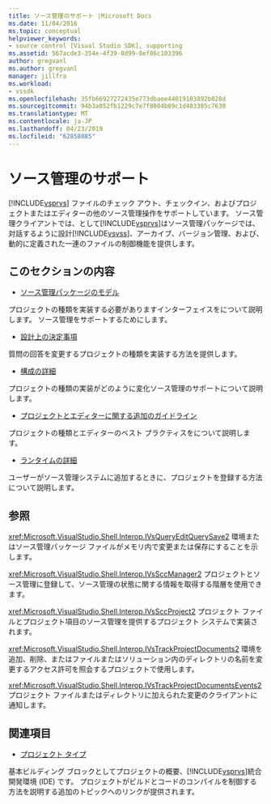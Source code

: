 ```yaml
---
title: ソース管理のサポート |Microsoft Docs
ms.date: 11/04/2016
ms.topic: conceptual
helpviewer_keywords:
- source control [Visual Studio SDK], supporting
ms.assetid: 567acde3-354e-4f39-8d99-0ef86c103396
author: gregvanl
ms.author: gregvanl
manager: jillfra
ms.workload:
- vssdk
ms.openlocfilehash: 35fb66927272435e773dbaee44019103892b028d
ms.sourcegitcommit: 94b3a052fb1229c7e7f8804b09c1d403385c7630
ms.translationtype: MT
ms.contentlocale: ja-JP
ms.lasthandoff: 04/23/2019
ms.locfileid: "62858085"
---
```

# <a name="supporting-source-control"></a>ソース管理のサポート
[!INCLUDE[vsprvs](../../code-quality/includes/vsprvs_md.md)] ファイルのチェック アウト、チェックイン、およびプロジェクトまたはエディターの他のソース管理操作をサポートしています。 ソース管理クライアントでは、として[!INCLUDE[vsprvs](../../code-quality/includes/vsprvs_md.md)]はソース管理パッケージでは、対話するように設計[!INCLUDE[vsvss](../../extensibility/includes/vsvss_md.md)]、アーカイブ、バージョン管理、および、動的に定義された一連のファイルの制御機能を提供します。

## <a name="in-this-section"></a>このセクションの内容
- [ソース管理パッケージのモデル](../../extensibility/internals/model-for-source-control-packages.md)

 プロジェクトの種類を実装する必要がありますインターフェイスをについて説明します。 ソース管理をサポートするためにします。

- [設計上の決定事項](../../extensibility/internals/source-control-design-decisions.md)

 質問の回答を変更するプロジェクトの種類を実装する方法を提供します。

- [構成の詳細](../../extensibility/internals/source-control-configuration-details.md)

 プロジェクトの種類の実装がどのように変化ソース管理のサポートについて説明します。

- [プロジェクトとエディターに関する追加のガイドライン](../../extensibility/internals/additional-source-control-guidelines-for-projects-and-editors.md)

 プロジェクトの種類とエディターのベスト プラクティスをについて説明します。

- [ランタイムの詳細](../../extensibility/internals/source-control-runtime-details.md)

 ユーザーがソース管理システムに追加するときに、プロジェクトを登録する方法について説明します。

## <a name="reference"></a>参照
 <xref:Microsoft.VisualStudio.Shell.Interop.IVsQueryEditQuerySave2> 環境またはソース管理パッケージ ファイルがメモリ内で変更または保存にすることを示します。

 <xref:Microsoft.VisualStudio.Shell.Interop.IVsSccManager2> プロジェクトとソース管理に登録して、ソース管理の状態に関する情報を取得する階層を使用できます。

 <xref:Microsoft.VisualStudio.Shell.Interop.IVsSccProject2> プロジェクト ファイルとプロジェクト項目のソース管理を提供するプロジェクト システムで実装されます。

 <xref:Microsoft.VisualStudio.Shell.Interop.IVsTrackProjectDocuments2> 環境を追加、削除、またはファイルまたはソリューション内のディレクトリの名前を変更するアクセス許可を照会するプロジェクトで使用します。

 <xref:Microsoft.VisualStudio.Shell.Interop.IVsTrackProjectDocumentsEvents2> プロジェクト ファイルまたはディレクトリに加えられた変更のクライアントに通知します。

## <a name="related-sections"></a>関連項目
- [プロジェクト タイプ](../../extensibility/internals/project-types.md)

 基本ビルディング ブロックとしてプロジェクトの概要、[!INCLUDE[vsprvs](../../code-quality/includes/vsprvs_md.md)]統合開発環境 (IDE) です。 プロジェクトがビルドとコードのコンパイルを制御する方法を説明する追加のトピックへのリンクが提供されます。